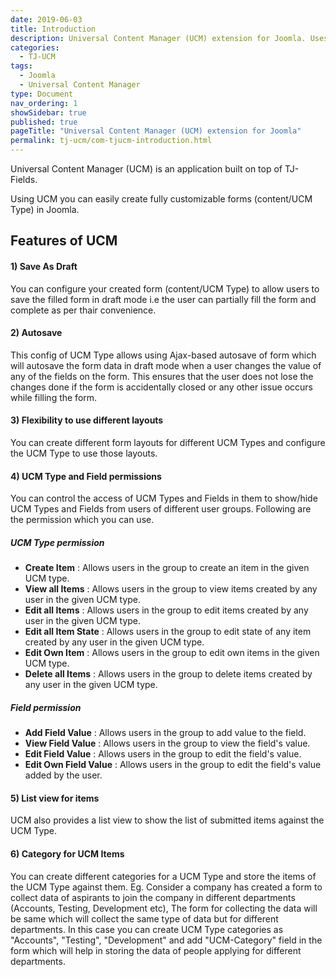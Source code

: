 ```yaml
---
date: 2019-06-03
title: Introduction
description: Universal Content Manager (UCM) extension for Joomla. Uses TJ-Fields for fields management.
categories:
  - TJ-UCM
tags:
  - Joomla
  - Universal Content Manager
type: Document
nav_ordering: 1
showSidebar: true
published: true
pageTitle: "Universal Content Manager (UCM) extension for Joomla"
permalink: tj-ucm/com-tjucm-introduction.html
---
```


Universal Content Manager (UCM) is an application built on top of TJ-Fields.

Using UCM you can easily create fully customizable forms (content/UCM Type) in Joomla.

## Features of UCM

#### 1) Save As Draft
You can configure your created form (content/UCM Type) to allow users to save the filled form in draft mode i.e the user can partially fill the form and complete as per thair convenience.

#### 2) Autosave
This config of UCM Type allows using Ajax-based autosave of form which will autosave the form data in draft mode when a user changes the value of any of the fields on the form. This ensures that the user does not lose the changes done if the form is accidentally closed or any other issue occurs while filling the form.

#### 3) Flexibility to use different layouts
You can create different form layouts for different UCM Types and configure the UCM Type to use those layouts.

#### 4) UCM Type and Field permissions
You can control the access of UCM Types and Fields in them to show/hide UCM Types and Fields from users of different user groups. Following are the permission which you can use.

##### UCM Type permission

- **Create Item** : Allows users in the group to create an item in the given UCM type.
- **View all Items** : Allows users in the group to view items created by any user in the given UCM type.
- **Edit all Items** : Allows users in the group to edit items created by any user in the given UCM type.
- **Edit all Item State** : Allows users in the group to edit state of any item created by any user in the given UCM type.
- **Edit Own Item** : Allows users in the group to edit own items in the given UCM type.
- **Delete all Items** : Allows users in the group to delete items created by any user in the given UCM type.

##### Field permission

- **Add Field Value** : Allows users in the group to add value to the field.
- **View Field Value** : Allows users in the group to view the field's value.
- **Edit Field Value** : Allows users in the group to edit the field's value.
- **Edit Own Field Value** : Allows users in the group to edit the field's value added by the user.

#### 5) List view for items
UCM also provides a list view to show the list of submitted items against the UCM Type.

#### 6) Category for UCM Items
You can create different categories for a UCM Type and store the items of the UCM Type against them.
Eg. Consider a company has created a form to collect data of aspirants to join the company in different departments (Accounts, Testing, Development etc), The form for collecting the data will be same which will collect the same type of data but for different departments. In this case you can create UCM Type categories as "Accounts", "Testing", "Development" and add "UCM-Category" field in the form which will help in storing the data of people applying for different departments.
